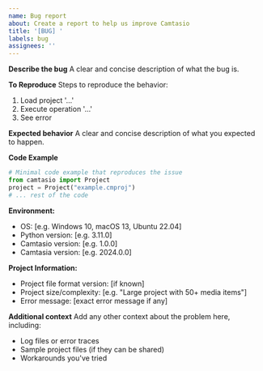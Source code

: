 ```yaml
---
name: Bug report
about: Create a report to help us improve Camtasio
title: '[BUG] '
labels: bug
assignees: ''
---
```


**Describe the bug**
A clear and concise description of what the bug is.

**To Reproduce**
Steps to reproduce the behavior:
1. Load project '...'
2. Execute operation '...'
3. See error

**Expected behavior**
A clear and concise description of what you expected to happen.

**Code Example**
```python
# Minimal code example that reproduces the issue
from camtasio import Project
project = Project("example.cmproj")
# ... rest of the code
```

**Environment:**
 - OS: [e.g. Windows 10, macOS 13, Ubuntu 22.04]
 - Python version: [e.g. 3.11.0]
 - Camtasio version: [e.g. 1.0.0]
 - Camtasia version: [e.g. 2024.0.0]

**Project Information:**
 - Project file format version: [if known]
 - Project size/complexity: [e.g. "Large project with 50+ media items"]
 - Error message: [exact error message if any]

**Additional context**
Add any other context about the problem here, including:
- Log files or error traces
- Sample project files (if they can be shared)
- Workarounds you've tried